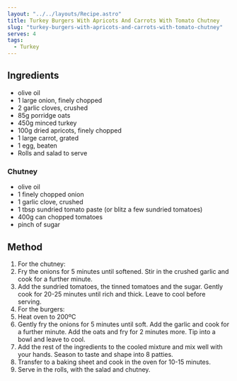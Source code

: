```yaml
---
layout: "../../layouts/Recipe.astro"
title: Turkey Burgers With Apricots And Carrots With Tomato Chutney
slug: "turkey-burgers-with-apricots-and-carrots-with-tomato-chutney"
serves: 4
tags:
  - Turkey
---
```


## Ingredients

- olive oil
- 1 large onion, finely chopped
- 2 garlic cloves, crushed
- 85g porridge oats
- 450g minced turkey
- 100g dried apricots, finely chopped
- 1 large carrot, grated
- 1 egg, beaten
- Rolls and salad to serve

### Chutney

- olive oil
- 1 finely chopped onion
- 1 garlic clove, crushed
- 1 tbsp sundried tomato paste (or blitz a few sundried tomatoes)
- 400g can chopped tomatoes
- pinch of sugar

## Method

1. For the chutney:
1. Fry the onions for 5 minutes until softened. Stir in the crushed garlic and cook for a further minute.
1. Add the sundried tomatoes, the tinned tomatoes and the sugar. Gently cook for 20-25 minutes until rich and thick. Leave to cool before serving.
1. For the burgers:
1. Heat oven to 200ºC
1. Gently fry the onions for 5 minutes until soft. Add the garlic and cook for a further minute. Add the oats and fry for 2 minutes more. Tip into a bowl and leave to cool.
1. Add the rest of the ingredients to the cooled mixture and mix well with your hands. Season to taste and shape into 8 patties.
1. Transfer to a baking sheet and cook in the oven for 10-15 minutes.
1. Serve in the rolls, with the salad and chutney.